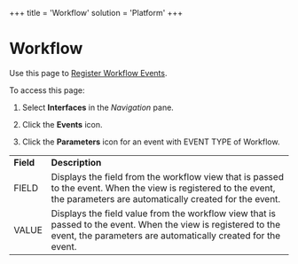 +++
title = 'Workflow'
solution = 'Platform'
+++

# Workflow

<div class="use">

Use this page to [Register Workflow
Events](../Use_Cases/Register_Workflow_Events.htm).

</div>

To access this page:

1.  Select **Interfaces** in the *Navigation* pane.

2.  Click the **Events** icon.

3.  Click the **Parameters** icon for an event with EVENT TYPE of
    Workflow.

|           |                                                                                                                                                                                |
| --------- | ------------------------------------------------------------------------------------------------------------------------------------------------------------------------------ |
| **Field** | **Description**                                                                                                                                                                |
| FIELD     | Displays the field from the workflow view that is passed to the event. When the view is registered to the event, the parameters are automatically created for the event.       |
| VALUE     | Displays the field value from the workflow view that is passed to the event. When the view is registered to the event, the parameters are automatically created for the event. |
